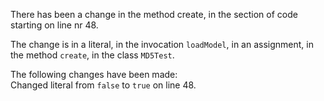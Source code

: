 There has been a change in the method create, in the section of code starting on line nr 48.
  
The change is in a literal, in the invocation ```loadModel```, in an assignment, in the method ```create```, in the class ```MD5Test```.
  
The following changes have been made:  
Changed literal from ```false``` to ```true``` on line 48.  
